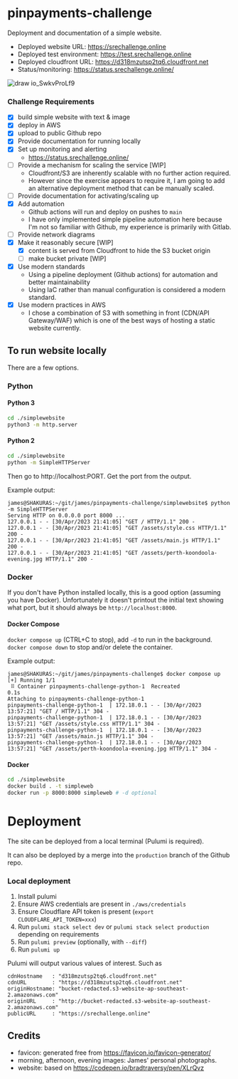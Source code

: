 # pinpayments-challenge

Deployment and documentation of a simple website.

- Deployed website URL: https://srechallenge.online
- Deployed test environment: https://test.srechallenge.online
- Deployed cloudfront URL: https://d318mzutsp2tq6.cloudfront.net
- Status/monitoring: https://status.srechallenge.online/

![draw io_SwkvProLf9](https://user-images.githubusercontent.com/16591081/235646169-501c3aab-df6b-4ed3-806c-d33fded16c5b.gif)

### Challenge Requirements

- [x] build simple website with text & image
- [x] deploy in AWS
- [x] upload to public Github repo
- [x] Provide documentation for running locally
- [x] Set up monitoring and alerting
  - https://status.srechallenge.online/
- [ ] Provide a mechanism for scaling the service [WIP]
  - Cloudfront/S3 are inherently scalable with no further action required.
  - However since the exercise appears to require it, I am going to add an alternative deployment method that can be manually scaled.
- [ ] Provide documentation for activating/scaling up
- [x] Add automation
  - Github actions will run and deploy on pushes to `main`
  - I have only implemented simple pipeline automation here because I'm not so familiar with Github, my experience is primarily with Gitlab.
- [ ] Provide network diagrams
- [x] Make it reasonably secure [WIP]
  - [x] content is served from Cloudfront to hide the S3 bucket origin
  - [ ] make bucket private [WIP]
- [x] Use modern standards
  - Using a pipeline deployment (Github actions) for automation and better maintainability
  - Using IaC rather than manual configuration is considered a modern standard.
- [x] Use modern practices in AWS
  - I chose a combination of S3 with something in front (CDN/API Gateway/WAF) which is one of the best ways of hosting a static website currently.

## To run website locally

There are a few options.

### Python

#### Python 3

```bash
cd ./simplewebsite
python3 -m http.server
```

#### Python 2

```bash
cd ./simplewebsite
python -m SimpleHTTPServer
```

Then go to http://localhost:PORT. Get the port from the output.

Example output:

```log
james@SHAKURAS:~/git/james/pinpayments-challenge/simplewebsite$ python -m SimpleHTTPServer
Serving HTTP on 0.0.0.0 port 8000 ...
127.0.0.1 - - [30/Apr/2023 21:41:05] "GET / HTTP/1.1" 200 -
127.0.0.1 - - [30/Apr/2023 21:41:05] "GET /assets/style.css HTTP/1.1" 200 -
127.0.0.1 - - [30/Apr/2023 21:41:05] "GET /assets/main.js HTTP/1.1" 200 -
127.0.0.1 - - [30/Apr/2023 21:41:05] "GET /assets/perth-koondoola-evening.jpg HTTP/1.1" 200 -
```

### Docker

If you don't have Python installed locally, this is a good option (assuming you have Docker). Unfortunately it doesn't printout the initial text showing what port, but it should always be `http://localhost:8000`.

#### Docker Compose

`docker compose up` (CTRL+C to stop), add `-d` to run in the background. `docker compose down` to stop and/or delete the container.

Example output:

```log
james@SHAKURAS:~/git/james/pinpayments-challenge$ docker compose up
[+] Running 1/1
 ⠿ Container pinpayments-challenge-python-1  Recreated                                                                                                                                                                                                                       0.1s
Attaching to pinpayments-challenge-python-1
pinpayments-challenge-python-1  | 172.18.0.1 - - [30/Apr/2023 13:57:21] "GET / HTTP/1.1" 304 -
pinpayments-challenge-python-1  | 172.18.0.1 - - [30/Apr/2023 13:57:21] "GET /assets/style.css HTTP/1.1" 304 -
pinpayments-challenge-python-1  | 172.18.0.1 - - [30/Apr/2023 13:57:21] "GET /assets/main.js HTTP/1.1" 304 -
pinpayments-challenge-python-1  | 172.18.0.1 - - [30/Apr/2023 13:57:21] "GET /assets/perth-koondoola-evening.jpg HTTP/1.1" 304 -
```

#### Docker

```bash
cd ./simplewebsite
docker build . -t simpleweb
docker run -p 8000:8000 simpleweb # -d optional
```

# Deployment

The site can be deployed from a local terminal (Pulumi is required).

It can also be deployed by a merge into the `production` branch of the Github repo.

### Local deployment

1. Install pulumi
2. Ensure AWS credentials are present in `./aws/credentials`
3. Ensure Cloudflare API token is present (`export CLOUDFLARE_API_TOKEN=xxx`)
4. Run `pulumi stack select dev` or `pulumi stack select production` depending on requirements
5. Run `pulumi preview` (optionally, with `--diff`)
6. Run `pulumi up`

Pulumi will output various values of interest. Such as

```log
cdnHostname   : "d318mzutsp2tq6.cloudfront.net"
cdnURL        : "https://d318mzutsp2tq6.cloudfront.net"
originHostname: "bucket-redacted.s3-website-ap-southeast-2.amazonaws.com"
originURL     : "http://bucket-redacted.s3-website-ap-southeast-2.amazonaws.com"
publicURL     : "https://srechallenge.online"
```

## Credits

- favicon: generated free from https://favicon.io/favicon-generator/
- morning, afternoon, evening images: James' personal photographs.
- website: based on https://codepen.io/bradtraversy/pen/XLrQvz
